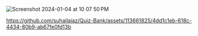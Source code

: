![Screenshot 2024-01-04 at 10 07 50 PM](https://github.com/suhailajaz/Quiz-Bank/assets/113661825/42cf6153-9add-44f1-96f0-238d17ff4167)


https://github.com/suhailajaz/Quiz-Bank/assets/113661825/4dd1c1eb-618c-4434-80b9-ab67fe0fd13b

